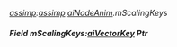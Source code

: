 _[assimp](../../modules/assimp/assimp-module.md):[assimp](../../modules/assimp/assimp-module.md).[aiNodeAnim](../../modules/assimp/assimp-ainodeanim.md).mScalingKeys_
##### Field mScalingKeys:[aiVectorKey](../../modules/assimp/assimp-aivectorkey.md) Ptr
